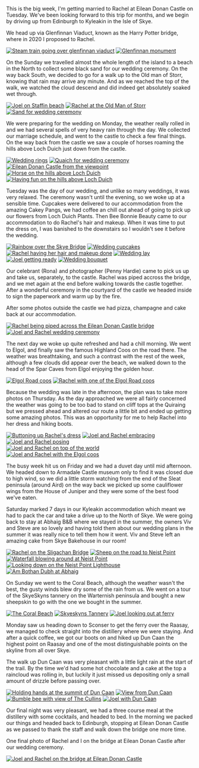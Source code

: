 <!--moml:meta
Title: 2021 Skye Wedding
Date: 2021-09-01
Hero: rachel-being-piped-across-eilean-donan-bridge
Intro: Back in the Isle of Skye where I married Rachel at Eilean Donan Castle in September 2021.
-->

This is the big week, I'm getting married to Rachel at Eilean Donan Castle on Tuesday. We've been looking forward to this trip for months, and we begin by driving up from Edinburgh to Kyleakin in the Isle of Skye.

We head up via Glenfinnan Viaduct, known as the Harry Potter bridge, where in 2020 I proposed to Rachel.

<div class="gallery">
    <a href="/2021-skye-wedding/train-going-over-glenfinnan-viaduct-2000.jpg"><img alt="Steam train going over glenfinnan viaduct" srcset="/2021-skye-wedding/train-going-over-glenfinnan-viaduct-400.jpg, /2021-skye-wedding/train-going-over-glenfinnan-viaduct-800.jpg 800w, /2021-skye-wedding/train-going-over-glenfinnan-viaduct-1200.jpg 1200w, /2021-skye-wedding/train-going-over-glenfinnan-viaduct-1600.jpg 1600w, /2021-skye-wedding/train-going-over-glenfinnan-viaduct-2000.jpg 2000w" src="/2021-skye-wedding/train-going-over-glenfinnan-viaduct-400.jpg"></a>
    <a href="/2021-skye-wedding/glenfinnan-monument-2000.jpg"><img alt="Glenfinnan monument" srcset="/2021-skye-wedding/glenfinnan-monument-400.jpg, /2021-skye-wedding/glenfinnan-monument-800.jpg 800w, /2021-skye-wedding/glenfinnan-monument-1200.jpg 1200w, /2021-skye-wedding/glenfinnan-monument-1600.jpg 1600w, /2021-skye-wedding/glenfinnan-monument-2000.jpg 2000w" src="/2021-skye-wedding/glenfinnan-monument-400.jpg"></a>
</div>

On the Sunday we travelled almost the whole length of the island to a beach in the North to collect some black sand for our wedding ceremony. On the way back South, we decided to go for a walk up to the Old man of Storr, knowing that rain may arrive any minute. And as we reached the top of the walk, we watched the cloud descend and did indeed get absolutely soaked wet through.

<div class="gallery">
    <a href="/2021-skye-wedding/joel-on-staffin-beach-2000.jpg"><img alt="Joel on Staffin beach" srcset="/2021-skye-wedding/joel-on-staffin-beach-400.jpg, /2021-skye-wedding/joel-on-staffin-beach-800.jpg 800w, /2021-skye-wedding/joel-on-staffin-beach-1200.jpg 1200w, /2021-skye-wedding/joel-on-staffin-beach-1600.jpg 1600w, /2021-skye-wedding/joel-on-staffin-beach-2000.jpg 2000w" src="/2021-skye-wedding/joel-on-staffin-beach-400.jpg"></a>
    <a href="/2021-skye-wedding/rachel-at-the-old-man-of-storr-2000.jpg"><img alt="Rachel at the Old Man of Storr" srcset="/2021-skye-wedding/rachel-at-the-old-man-of-storr-400.jpg, /2021-skye-wedding/rachel-at-the-old-man-of-storr-800.jpg 800w, /2021-skye-wedding/rachel-at-the-old-man-of-storr-1200.jpg 1200w, /2021-skye-wedding/rachel-at-the-old-man-of-storr-1600.jpg 1600w, /2021-skye-wedding/rachel-at-the-old-man-of-storr-2000.jpg 2000w" src="/2021-skye-wedding/rachel-at-the-old-man-of-storr-400.jpg"></a>
    <a href="/2021-skye-wedding/sand-for-wedding-ceremony-2000.jpg"><img alt="Sand for wedding ceremony" srcset="/2021-skye-wedding/sand-for-wedding-ceremony-400.jpg, /2021-skye-wedding/sand-for-wedding-ceremony-800.jpg 800w, /2021-skye-wedding/sand-for-wedding-ceremony-1200.jpg 1200w, /2021-skye-wedding/sand-for-wedding-ceremony-1600.jpg 1600w, /2021-skye-wedding/sand-for-wedding-ceremony-2000.jpg 2000w" src="/2021-skye-wedding/sand-for-wedding-ceremony-400.jpg"></a>
</div>

We were preparing for the wedding on Monday, the weather really rolled in and we had several spells of very heavy rain through the day. We collected our marriage schedule, and went to the castle to check a few final things. On the way back from the castle we saw a couple of horses roaming the hills above Loch Duich just down from the castle.

<div class="gallery">
    <a href="/2021-skye-wedding/wedding-rings-2000.jpg"><img alt="Wedding rings" srcset="/2021-skye-wedding/wedding-rings-400.jpg, /2021-skye-wedding/wedding-rings-800.jpg 800w, /2021-skye-wedding/wedding-rings-1200.jpg 1200w, /2021-skye-wedding/wedding-rings-1600.jpg 1600w, /2021-skye-wedding/wedding-rings-2000.jpg 2000w" src="/2021-skye-wedding/wedding-rings-400.jpg"></a>
    <a href="/2021-skye-wedding/quaich-for-wedding-ceremony-2000.jpg"><img alt="Quaich for wedding ceremony" srcset="/2021-skye-wedding/quaich-for-wedding-ceremony-400.jpg, /2021-skye-wedding/quaich-for-wedding-ceremony-800.jpg 800w, /2021-skye-wedding/quaich-for-wedding-ceremony-1200.jpg 1200w, /2021-skye-wedding/quaich-for-wedding-ceremony-1600.jpg 1600w, /2021-skye-wedding/quaich-for-wedding-ceremony-2000.jpg 2000w" src="/2021-skye-wedding/quaich-for-wedding-ceremony-400.jpg"></a>
    <a href="/2021-skye-wedding/eilean-donan-castle-from-the-viewpoint-2000.jpg"><img alt="Eilean Donan Castle from the viewpoint" srcset="/2021-skye-wedding/eilean-donan-castle-from-the-viewpoint-400.jpg, /2021-skye-wedding/eilean-donan-castle-from-the-viewpoint-800.jpg 800w, /2021-skye-wedding/eilean-donan-castle-from-the-viewpoint-1200.jpg 1200w, /2021-skye-wedding/eilean-donan-castle-from-the-viewpoint-1600.jpg 1600w, /2021-skye-wedding/eilean-donan-castle-from-the-viewpoint-2000.jpg 2000w" src="/2021-skye-wedding/eilean-donan-castle-from-the-viewpoint-400.jpg"></a>
    <a href="/2021-skye-wedding/horse-on-the-hills-above-loch-duich-2000.jpg"><img alt="Horse on the hills above Loch Duich" srcset="/2021-skye-wedding/horse-on-the-hills-above-loch-duich-400.jpg, /2021-skye-wedding/horse-on-the-hills-above-loch-duich-800.jpg 800w, /2021-skye-wedding/horse-on-the-hills-above-loch-duich-1200.jpg 1200w, /2021-skye-wedding/horse-on-the-hills-above-loch-duich-1600.jpg 1600w, /2021-skye-wedding/horse-on-the-hills-above-loch-duich-2000.jpg 2000w" src="/2021-skye-wedding/horse-on-the-hills-above-loch-duich-400.jpg"></a>
    <a href="/2021-skye-wedding/having-fun-on-the-hills-above-loch-duich-2000.jpg"><img alt="Having fun on the hills above Loch Duich" srcset="/2021-skye-wedding/having-fun-on-the-hills-above-loch-duich-400.jpg, /2021-skye-wedding/having-fun-on-the-hills-above-loch-duich-800.jpg 800w, /2021-skye-wedding/having-fun-on-the-hills-above-loch-duich-1200.jpg 1200w, /2021-skye-wedding/having-fun-on-the-hills-above-loch-duich-1600.jpg 1600w, /2021-skye-wedding/having-fun-on-the-hills-above-loch-duich-2000.jpg 2000w" src="/2021-skye-wedding/having-fun-on-the-hills-above-loch-duich-400.jpg"></a>
</div>

Tuesday was the day of our wedding, and unlike so many weddings, it was very relaxed. The ceremony wasn't until the evening, so we woke up at a sensible time. Cupcakes were delivered to our accommodation from the amazing Cakey Pangs, we had coffee an chill out ahead of going to pick up our flowers from Loch Duich Plants. Then Bee Bonnie Beauty came to our accommodation to do Rachel's hair and makeup. When it was time to put the dress on, I was banished to the downstairs so I wouldn't see it before the wedding. 

<div class="gallery">
    <a href="/2021-skye-wedding/rainbow-over-the-skye-bridge-2000.jpg"><img alt="Rainbow over the Skye Bridge" srcset="/2021-skye-wedding/rainbow-over-the-skye-bridge-400.jpg, /2021-skye-wedding/rainbow-over-the-skye-bridge-800.jpg 800w, /2021-skye-wedding/rainbow-over-the-skye-bridge-1200.jpg 1200w, /2021-skye-wedding/rainbow-over-the-skye-bridge-1600.jpg 1600w, /2021-skye-wedding/rainbow-over-the-skye-bridge-2000.jpg 2000w" src="/2021-skye-wedding/rainbow-over-the-skye-bridge-400.jpg"></a>
    <a href="/2021-skye-wedding/wedding-cupcakes-2000.jpg"><img alt="Wedding cupcakes" srcset="/2021-skye-wedding/wedding-cupcakes-400.jpg, /2021-skye-wedding/wedding-cupcakes-800.jpg 800w, /2021-skye-wedding/wedding-cupcakes-1200.jpg 1200w, /2021-skye-wedding/wedding-cupcakes-1600.jpg 1600w, /2021-skye-wedding/wedding-cupcakes-2000.jpg 2000w" src="/2021-skye-wedding/wedding-cupcakes-400.jpg"></a>
    <a href="/2021-skye-wedding/rachel-having-her-hair-and-makeup-done-2000.jpg"><img alt="Rachel having her hair and makeup done" srcset="/2021-skye-wedding/rachel-having-her-hair-and-makeup-done-400.jpg, /2021-skye-wedding/rachel-having-her-hair-and-makeup-done-800.jpg 800w, /2021-skye-wedding/rachel-having-her-hair-and-makeup-done-1200.jpg 1200w, /2021-skye-wedding/rachel-having-her-hair-and-makeup-done-1600.jpg 1600w, /2021-skye-wedding/rachel-having-her-hair-and-makeup-done-2000.jpg 2000w" src="/2021-skye-wedding/rachel-having-her-hair-and-makeup-done-400.jpg"></a>
    <a href="/2021-skye-wedding/wedding-lay-2000.jpg"><img alt="Wedding lay" srcset="/2021-skye-wedding/wedding-lay-400.jpg, /2021-skye-wedding/wedding-lay-800.jpg 800w, /2021-skye-wedding/wedding-lay-1200.jpg 1200w, /2021-skye-wedding/wedding-lay-1600.jpg 1600w, /2021-skye-wedding/wedding-lay-2000.jpg 2000w" src="/2021-skye-wedding/wedding-lay-400.jpg"></a>
    <a href="/2021-skye-wedding/joel-getting-ready-2000.jpg"><img alt="Joel getting ready" srcset="/2021-skye-wedding/joel-getting-ready-400.jpg, /2021-skye-wedding/joel-getting-ready-800.jpg 800w, /2021-skye-wedding/joel-getting-ready-1200.jpg 1200w, /2021-skye-wedding/joel-getting-ready-1600.jpg 1600w, /2021-skye-wedding/joel-getting-ready-2000.jpg 2000w" src="/2021-skye-wedding/joel-getting-ready-400.jpg"></a>
    <a href="/2021-skye-wedding/wedding-bouquet-2000.jpg"><img alt="Wedding bouquet" srcset="/2021-skye-wedding/wedding-bouquet-400.jpg, /2021-skye-wedding/wedding-bouquet-800.jpg 800w, /2021-skye-wedding/wedding-bouquet-1200.jpg 1200w, /2021-skye-wedding/wedding-bouquet-1600.jpg 1600w, /2021-skye-wedding/wedding-bouquet-2000.jpg 2000w" src="/2021-skye-wedding/wedding-bouquet-400.jpg"></a>
</div>

Our celebrant (Rona) and photographer (Penny Hardie) came to pick us up and take us, separately, to the castle. Rachel was piped accross the bridge, and we met again at the end before walking towards the castle together. After a wonderful ceremony in the courtyard of the castle we headed inside to sign the paperwork and warm up by the fire.

After some photos outside the castle we had pizza, champagne and cake back at our accommodation.

<div class="gallery">
    <a href="/2021-skye-wedding/rachel-being-piped-across-the-eilean-donan-castle-bridge-2000.jpg"><img alt="Rachel being piped across the Eilean Donan Castle bridge" srcset="/2021-skye-wedding/rachel-being-piped-across-the-eilean-donan-castle-bridge-400.jpg, /2021-skye-wedding/rachel-being-piped-across-the-eilean-donan-castle-bridge-800.jpg 800w, /2021-skye-wedding/rachel-being-piped-across-the-eilean-donan-castle-bridge-1200.jpg 1200w, /2021-skye-wedding/rachel-being-piped-across-the-eilean-donan-castle-bridge-1600.jpg 1600w, /2021-skye-wedding/rachel-being-piped-across-the-eilean-donan-castle-bridge-2000.jpg 2000w" src="/2021-skye-wedding/rachel-being-piped-across-the-eilean-donan-castle-bridge-400.jpg"></a>
    <a href="/2021-skye-wedding/joel-and-rachel-wedding-ceremony-2000.jpg"><img alt="Joel and Rachel wedding ceremony" srcset="/2021-skye-wedding/joel-and-rachel-wedding-ceremony-400.jpg, /2021-skye-wedding/joel-and-rachel-wedding-ceremony-800.jpg 800w, /2021-skye-wedding/joel-and-rachel-wedding-ceremony-1200.jpg 1200w, /2021-skye-wedding/joel-and-rachel-wedding-ceremony-1600.jpg 1600w, /2021-skye-wedding/joel-and-rachel-wedding-ceremony-2000.jpg 2000w" src="/2021-skye-wedding/joel-and-rachel-wedding-ceremony-400.jpg"></a>
</div>

The next day we woke up quite refreshed and had a chill morning. We went to Elgol, and finally saw the famous Highland Coos on the road there. The weather was breathtaking, and such a contrast with the rest of the week, although a few clouds did appear over the beach, we walked down to the head of the Spar Caves from Elgol enjoying the golden hour.

<div class="gallery">
    <a href="/2021-skye-wedding/elgol-road-coos-2000.jpg"><img alt="Elgol Road coos" srcset="/2021-skye-wedding/elgol-road-coos-400.jpg, /2021-skye-wedding/elgol-road-coos-800.jpg 800w, /2021-skye-wedding/elgol-road-coos-1200.jpg 1200w, /2021-skye-wedding/elgol-road-coos-1600.jpg 1600w, /2021-skye-wedding/elgol-road-coos-2000.jpg 2000w" src="/2021-skye-wedding/elgol-road-coos-400.jpg"></a>
    <a href="/2021-skye-wedding/rachel-with-one-of-the-elgol-road-coos-2000.jpg"><img alt="Rachel with one of the Elgol Road coos" srcset="/2021-skye-wedding/rachel-with-one-of-the-elgol-road-coos-400.jpg, /2021-skye-wedding/rachel-with-one-of-the-elgol-road-coos-800.jpg 800w, /2021-skye-wedding/rachel-with-one-of-the-elgol-road-coos-1200.jpg 1200w, /2021-skye-wedding/rachel-with-one-of-the-elgol-road-coos-1600.jpg 1600w, /2021-skye-wedding/rachel-with-one-of-the-elgol-road-coos-2000.jpg 2000w" src="/2021-skye-wedding/rachel-with-one-of-the-elgol-road-coos-400.jpg"></a>
</div>

Because the wedding was late in the afternoon, the plan was to take more photos on Thursday. As the day approached we were all fairly concerned the weather was going to be too bad to stand on cliff tops at the Quiraing but we pressed ahead and altered our route a little bit and ended up getting some amazing photos. This was an opportunity for me to help Rachel into her dress and hiking boots.

<div class="gallery">
    <a href="/2021-skye-wedding/buttoning-up-rachels-dress-2000.jpg"><img alt="Buttoning up Rachel's dress" srcset="/2021-skye-wedding/buttoning-up-rachels-dress-400.jpg, /2021-skye-wedding/buttoning-up-rachels-dress-800.jpg 800w, /2021-skye-wedding/buttoning-up-rachels-dress-1200.jpg 1200w, /2021-skye-wedding/buttoning-up-rachels-dress-1600.jpg 1600w, /2021-skye-wedding/buttoning-up-rachels-dress-2000.jpg 2000w" src="/2021-skye-wedding/buttoning-up-rachels-dress-400.jpg"></a>
    <a href="/2021-skye-wedding/joel-and-rachel-embracing-2000.jpg"><img alt="Joel and Rachel embracing" srcset="/2021-skye-wedding/joel-and-rachel-embracing-400.jpg, /2021-skye-wedding/joel-and-rachel-embracing-800.jpg 800w, /2021-skye-wedding/joel-and-rachel-embracing-1200.jpg 1200w, /2021-skye-wedding/joel-and-rachel-embracing-1600.jpg 1600w, /2021-skye-wedding/joel-and-rachel-embracing-2000.jpg 2000w" src="/2021-skye-wedding/joel-and-rachel-embracing-400.jpg"></a>
    <a href="/2021-skye-wedding/joel-and-rachel-posing-2000.jpg"><img alt="Joel and Rachel posing" srcset="/2021-skye-wedding/joel-and-rachel-posing-400.jpg, /2021-skye-wedding/joel-and-rachel-posing-800.jpg 800w, /2021-skye-wedding/joel-and-rachel-posing-1200.jpg 1200w, /2021-skye-wedding/joel-and-rachel-posing-1600.jpg 1600w, /2021-skye-wedding/joel-and-rachel-posing-2000.jpg 2000w" src="/2021-skye-wedding/joel-and-rachel-posing-400.jpg"></a>
</div>

<div class="gallery">
    <a href="/2021-skye-wedding/joel-and-rachel-on-top-of-the-world-2000.jpg"><img alt="Joel and Rachel on top of the world" srcset="/2021-skye-wedding/joel-and-rachel-on-top-of-the-world-400.jpg, /2021-skye-wedding/joel-and-rachel-on-top-of-the-world-800.jpg 800w, /2021-skye-wedding/joel-and-rachel-on-top-of-the-world-1200.jpg 1200w, /2021-skye-wedding/joel-and-rachel-on-top-of-the-world-1600.jpg 1600w, /2021-skye-wedding/joel-and-rachel-on-top-of-the-world-2000.jpg 2000w" src="/2021-skye-wedding/joel-and-rachel-on-top-of-the-world-400.jpg"></a>
    <a href="/2021-skye-wedding/joel-and-rachel-with-the-elgol-coos-2000.jpg"><img alt="Joel and Rachel with the Elgol coos" srcset="/2021-skye-wedding/joel-and-rachel-with-the-elgol-coos-400.jpg, /2021-skye-wedding/joel-and-rachel-with-the-elgol-coos-800.jpg 800w, /2021-skye-wedding/joel-and-rachel-with-the-elgol-coos-1200.jpg 1200w, /2021-skye-wedding/joel-and-rachel-with-the-elgol-coos-1600.jpg 1600w, /2021-skye-wedding/joel-and-rachel-with-the-elgol-coos-2000.jpg 2000w" src="/2021-skye-wedding/joel-and-rachel-with-the-elgol-coos-400.jpg"></a>
</div>

The busy week hit us on Friday and we had a duvet day until mid afternoon. We headed down to Armadale Castle museum only to find it was closed due to high wind, so we did a little storm watching from the end of the Sleat peninsula (around Aird) on the way back we picked up some cauliflower wings from the House of Juniper and they were some of the best food we've eaten.

Saturday marked 7 days in our Kyleakin accommodation which meant we had to pack the car and take a drive up to the North of Skye. We were going back to stay at Abhaig B&B where we stayed in the summer, the owners Viv and Steve are so lovely and having told them about our wedding plans in the summer it was really nice to tell them how it went. Viv and Steve left an amazing cake from Skye Bakehouse in our room!

<div class="gallery">
    <a href="/2021-skye-wedding/rachel-on-the-sligachan-bridge-2000.jpg"><img alt="Rachel on the Sligachan Bridge" srcset="/2021-skye-wedding/rachel-on-the-sligachan-bridge-400.jpg, /2021-skye-wedding/rachel-on-the-sligachan-bridge-800.jpg 800w, /2021-skye-wedding/rachel-on-the-sligachan-bridge-1200.jpg 1200w, /2021-skye-wedding/rachel-on-the-sligachan-bridge-1600.jpg 1600w, /2021-skye-wedding/rachel-on-the-sligachan-bridge-2000.jpg 2000w" src="/2021-skye-wedding/rachel-on-the-sligachan-bridge-400.jpg"></a>
    <a href="/2021-skye-wedding/lovely-sheep-on-the-road-to-neist-point-2000.jpg"><img alt="Sheep on the road to Neist Point" srcset="/2021-skye-wedding/lovely-sheep-on-the-road-to-neist-point-400.jpg, /2021-skye-wedding/lovely-sheep-on-the-road-to-neist-point-800.jpg 800w, /2021-skye-wedding/lovely-sheep-on-the-road-to-neist-point-1200.jpg 1200w, /2021-skye-wedding/lovely-sheep-on-the-road-to-neist-point-1600.jpg 1600w, /2021-skye-wedding/lovely-sheep-on-the-road-to-neist-point-2000.jpg 2000w" src="/2021-skye-wedding/lovely-sheep-on-the-road-to-neist-point-400.jpg"></a>
    <a href="/2021-skye-wedding/waterfall-blowing-around-at-neist-point-2000.jpg"><img alt="Waterfall blowing around at Neist Point" srcset="/2021-skye-wedding/waterfall-blowing-around-at-neist-point-400.jpg, /2021-skye-wedding/waterfall-blowing-around-at-neist-point-800.jpg 800w, /2021-skye-wedding/waterfall-blowing-around-at-neist-point-1200.jpg 1200w, /2021-skye-wedding/waterfall-blowing-around-at-neist-point-1600.jpg 1600w, /2021-skye-wedding/waterfall-blowing-around-at-neist-point-2000.jpg 2000w" src="/2021-skye-wedding/waterfall-blowing-around-at-neist-point-400.jpg"></a>
    <a href="/2021-skye-wedding/looking-down-on-the-neist-point-lighthouse-2000.jpg"><img alt="Looking down on the Neist Point Lighthouse" srcset="/2021-skye-wedding/looking-down-on-the-neist-point-lighthouse-400.jpg, /2021-skye-wedding/looking-down-on-the-neist-point-lighthouse-800.jpg 800w, /2021-skye-wedding/looking-down-on-the-neist-point-lighthouse-1200.jpg 1200w, /2021-skye-wedding/looking-down-on-the-neist-point-lighthouse-1600.jpg 1600w, /2021-skye-wedding/looking-down-on-the-neist-point-lighthouse-2000.jpg 2000w" src="/2021-skye-wedding/looking-down-on-the-neist-point-lighthouse-400.jpg"></a>
    <a href="/2021-skye-wedding/am-bothan-dubh-at-abhaig-2000.jpg"><img alt="Am Bothan Dubh at Abhaig" srcset="/2021-skye-wedding/am-bothan-dubh-at-abhaig-400.jpg, /2021-skye-wedding/am-bothan-dubh-at-abhaig-800.jpg 800w, /2021-skye-wedding/am-bothan-dubh-at-abhaig-1200.jpg 1200w, /2021-skye-wedding/am-bothan-dubh-at-abhaig-1600.jpg 1600w, /2021-skye-wedding/am-bothan-dubh-at-abhaig-2000.jpg 2000w" src="/2021-skye-wedding/am-bothan-dubh-at-abhaig-400.jpg"></a>
</div>

On Sunday we went to the Coral Beach, although the weather wasn't the best, the gusty winds blew dry some of the rain from us. We went on a tour of the SkyeSkyns tannery on the Warternish peninsula and bought a new sheepskin to go with the one we bought in the summer.

<div class="gallery">
    <a href="/2021-skye-wedding/the-coral-beach-2000.jpg"><img alt="The Coral Beach" srcset="/2021-skye-wedding/the-coral-beach-400.jpg, /2021-skye-wedding/the-coral-beach-800.jpg 800w, /2021-skye-wedding/the-coral-beach-1200.jpg 1200w, /2021-skye-wedding/the-coral-beach-1600.jpg 1600w, /2021-skye-wedding/the-coral-beach-2000.jpg 2000w" src="/2021-skye-wedding/the-coral-beach-400.jpg"></a>
    <a href="/2021-skye-wedding/skyeskyns-tannery-2000.jpg"><img alt="Skyeskyns Tannery" srcset="/2021-skye-wedding/skyeskyns-tannery-400.jpg, /2021-skye-wedding/skyeskyns-tannery-800.jpg 800w, /2021-skye-wedding/skyeskyns-tannery-1200.jpg 1200w, /2021-skye-wedding/skyeskyns-tannery-1600.jpg 1600w, /2021-skye-wedding/skyeskyns-tannery-2000.jpg 2000w" src="/2021-skye-wedding/skyeskyns-tannery-400.jpg"></a>
    <a href="/2021-skye-wedding/joel-looking-out-at-ferry-2000.jpg"><img alt="Joel looking out at ferry" srcset="/2021-skye-wedding/joel-looking-out-at-ferry-400.jpg, /2021-skye-wedding/joel-looking-out-at-ferry-800.jpg 800w, /2021-skye-wedding/joel-looking-out-at-ferry-1200.jpg 1200w, /2021-skye-wedding/joel-looking-out-at-ferry-1600.jpg 1600w, /2021-skye-wedding/joel-looking-out-at-ferry-2000.jpg 2000w" src="/2021-skye-wedding/joel-looking-out-at-ferry-400.jpg"></a>
</div>

Monday saw us heading down to Sconser to get the ferry over the Raasay, we managed to check straight into the distillery where we were staying. And after a quick coffee, we got our boots on and hiked up Dun Caan the highest point on Raasay and one of the most distinguishable points on the skyline from all over Skye.

The walk up Dun Caan was very pleasant with a little light rain at the start of the trail. By the time we'd had some hot chocolate and a cake at the top a raincloud was rolling in, but luckily it just missed us depositing only a small amount of drizzle before passing over.

<div class="gallery">
    <a href="/2021-skye-wedding/holding-hands-at-the-summit-of-dun-caan-2000.jpg"><img alt="Holding hands at the summit of Dun Caan" srcset="/2021-skye-wedding/holding-hands-at-the-summit-of-dun-caan-400.jpg, /2021-skye-wedding/holding-hands-at-the-summit-of-dun-caan-800.jpg 800w, /2021-skye-wedding/holding-hands-at-the-summit-of-dun-caan-1200.jpg 1200w, /2021-skye-wedding/holding-hands-at-the-summit-of-dun-caan-1600.jpg 1600w, /2021-skye-wedding/holding-hands-at-the-summit-of-dun-caan-2000.jpg 2000w" src="/2021-skye-wedding/holding-hands-at-the-summit-of-dun-caan-400.jpg"></a>
    <a href="/2021-skye-wedding/view-from-dun-caan-2000.jpg"><img alt="View from Dun Caan" srcset="/2021-skye-wedding/view-from-dun-caan-400.jpg, /2021-skye-wedding/view-from-dun-caan-800.jpg 800w, /2021-skye-wedding/view-from-dun-caan-1200.jpg 1200w, /2021-skye-wedding/view-from-dun-caan-1600.jpg 1600w, /2021-skye-wedding/view-from-dun-caan-2000.jpg 2000w" src="/2021-skye-wedding/view-from-dun-caan-400.jpg"></a>
    <a href="/2021-skye-wedding/bumble-bee-with-view-of-the-cullins-2000.jpg"><img alt="Bumble bee with view of The Cullins" srcset="/2021-skye-wedding/bumble-bee-with-view-of-the-cullins-400.jpg, /2021-skye-wedding/bumble-bee-with-view-of-the-cullins-800.jpg 800w, /2021-skye-wedding/bumble-bee-with-view-of-the-cullins-1200.jpg 1200w, /2021-skye-wedding/bumble-bee-with-view-of-the-cullins-1600.jpg 1600w, /2021-skye-wedding/bumble-bee-with-view-of-the-cullins-2000.jpg 2000w" src="/2021-skye-wedding/bumble-bee-with-view-of-the-cullins-400.jpg"></a>
    <a href="/2021-skye-wedding/joel-with-dun-caan-2000.jpg"><img alt="Joel with Dun Caan" srcset="/2021-skye-wedding/joel-with-dun-caan-400.jpg, /2021-skye-wedding/joel-with-dun-caan-800.jpg 800w, /2021-skye-wedding/joel-with-dun-caan-1200.jpg 1200w, /2021-skye-wedding/joel-with-dun-caan-1600.jpg 1600w, /2021-skye-wedding/joel-with-dun-caan-2000.jpg 2000w" src="/2021-skye-wedding/joel-with-dun-caan-400.jpg"></a>
</div>

Our final night was very pleasant, we had a three course meal at the distillery with some cocktails, and headed to bed. In the morning we packed our things and headed back to Edinburgh, stopping at Eilean Donan Castle as we passed to thank the staff and walk down the bridge one more time.

One final photo of Rachel and I on the bridge at Eilean Donan Castle after our wedding ceremony.

<div class="gallery">
    <a href="/2021-skye-wedding/joel-and-rachel-on-the-bridge-at-eilean-donan-castle-2000.jpg"><img alt="Joel and Rachel on the bridge at Eilean Donan Castle" srcset="/2021-skye-wedding/joel-and-rachel-on-the-bridge-at-eilean-donan-castle-400.jpg, /2021-skye-wedding/joel-and-rachel-on-the-bridge-at-eilean-donan-castle-800.jpg 800w, /2021-skye-wedding/joel-and-rachel-on-the-bridge-at-eilean-donan-castle-1200.jpg 1200w, /2021-skye-wedding/joel-and-rachel-on-the-bridge-at-eilean-donan-castle-1600.jpg 1600w, /2021-skye-wedding/joel-and-rachel-on-the-bridge-at-eilean-donan-castle-2000.jpg 2000w" src="/2021-skye-wedding/joel-and-rachel-on-the-bridge-at-eilean-donan-castle-400.jpg"></a>
</div>

